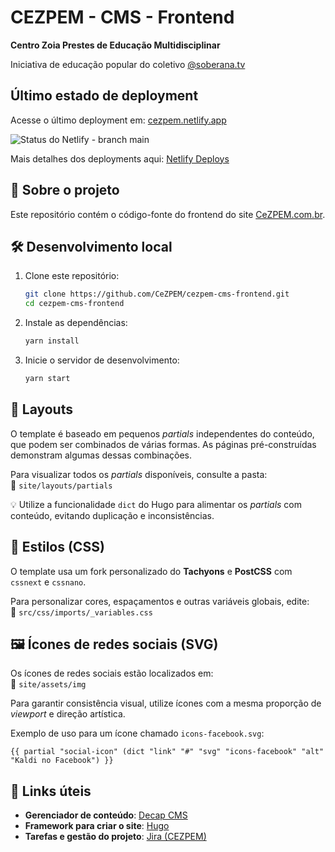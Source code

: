 # CEZPEM - CMS - Frontend

**Centro Zoia Prestes de Educação Multidisciplinar**  

Iniciativa de educação popular do coletivo [@soberana.tv](https://soberana.tv)

## Último estado de deployment

Acesse o último deployment em: [cezpem.netlify.app](https://cezpem.netlify.app)

![Status do Netlify - branch main](https://api.netlify.com/api/v1/badges/43e86ce0-ccff-4e1c-a8e0-413d2a85d2fd/deploy-status/?branch=main)

Mais detalhes dos deployments aqui: [Netlify Deploys](https://app.netlify.com/sites/cezpem/deploys)

## 📌 Sobre o projeto  

Este repositório contém o código-fonte do frontend do site [CeZPEM.com.br](https://cezpem.com.br).  

## 🛠 Desenvolvimento local  

1. Clone este repositório:  
   ```sh
   git clone https://github.com/CeZPEM/cezpem-cms-frontend.git
   cd cezpem-cms-frontend
   ```

2. Instale as dependências:  
   ```sh
   yarn install
   ```

3. Inicie o servidor de desenvolvimento:  
   ```sh
   yarn start
   ```

## 🎨 Layouts  

O template é baseado em pequenos _partials_ independentes do conteúdo, que podem ser combinados de várias formas. As páginas pré-construídas demonstram algumas dessas combinações.  

Para visualizar todos os _partials_ disponíveis, consulte a pasta:  
📂 `site/layouts/partials`  

💡 Utilize a funcionalidade `dict` do Hugo para alimentar os _partials_ com conteúdo, evitando duplicação e inconsistências.

## 🎨 Estilos (CSS)  

O template usa um fork personalizado do **Tachyons** e **PostCSS** com `cssnext` e `cssnano`.  

Para personalizar cores, espaçamentos e outras variáveis globais, edite:  
📄 `src/css/imports/_variables.css`  

## 🖼 Ícones de redes sociais (SVG)  

Os ícones de redes sociais estão localizados em:  
📂 `site/assets/img`  

Para garantir consistência visual, utilize ícones com a mesma proporção de _viewport_ e direção artística.  

Exemplo de uso para um ícone chamado `icons-facebook.svg`:  

```hugo
{{ partial "social-icon" (dict "link" "#" "svg" "icons-facebook" "alt" "Kaldi no Facebook") }}
```

## 🔗 Links úteis  

- **Gerenciador de conteúdo**: [Decap CMS](https://decapcms.org/)  
- **Framework para criar o site**: [Hugo](https://gohugo.io/)  
- **Tarefas e gestão do projeto**: [Jira (CEZPEM)](https://cezpem.atlassian.net/)  
